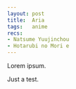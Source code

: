 ```yaml
---
layout: post
title:  Aria
tags:   anime
recs:
- Natsume Yuujinchou
- Hotarubi no Mori e
---
```


Lorem ipsum.

Just a test.